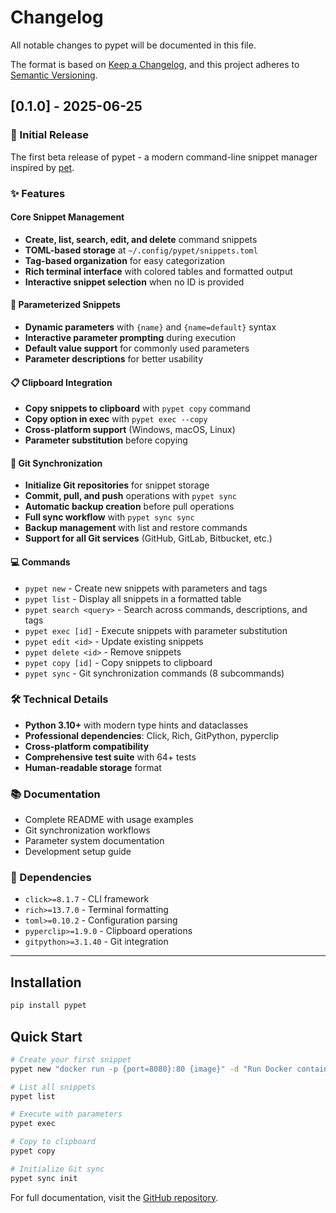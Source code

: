 # Changelog

All notable changes to pypet will be documented in this file.

The format is based on [Keep a Changelog](https://keepachangelog.com/en/1.0.0/),
and this project adheres to [Semantic Versioning](https://semver.org/spec/v2.0.0.html).

## [0.1.0] - 2025-06-25

### 🎉 Initial Release

The first beta release of pypet - a modern command-line snippet manager inspired by [pet](https://github.com/knqyf263/pet).

### ✨ Features

#### Core Snippet Management
- **Create, list, search, edit, and delete** command snippets
- **TOML-based storage** at `~/.config/pypet/snippets.toml` 
- **Tag-based organization** for easy categorization
- **Rich terminal interface** with colored tables and formatted output
- **Interactive snippet selection** when no ID is provided

#### 🔧 Parameterized Snippets
- **Dynamic parameters** with `{name}` and `{name=default}` syntax
- **Interactive parameter prompting** during execution
- **Default value support** for commonly used parameters
- **Parameter descriptions** for better usability

#### 📋 Clipboard Integration  
- **Copy snippets to clipboard** with `pypet copy` command
- **Copy option in exec** with `pypet exec --copy`
- **Cross-platform support** (Windows, macOS, Linux)
- **Parameter substitution** before copying

#### 🔄 Git Synchronization
- **Initialize Git repositories** for snippet storage
- **Commit, pull, and push** operations with `pypet sync`
- **Automatic backup creation** before pull operations
- **Full sync workflow** with `pypet sync sync`
- **Backup management** with list and restore commands
- **Support for all Git services** (GitHub, GitLab, Bitbucket, etc.)

#### 💻 Commands
- `pypet new` - Create new snippets with parameters and tags
- `pypet list` - Display all snippets in a formatted table
- `pypet search <query>` - Search across commands, descriptions, and tags
- `pypet exec [id]` - Execute snippets with parameter substitution
- `pypet edit <id>` - Update existing snippets
- `pypet delete <id>` - Remove snippets
- `pypet copy [id]` - Copy snippets to clipboard
- `pypet sync` - Git synchronization commands (8 subcommands)

### 🛠️ Technical Details
- **Python 3.10+** with modern type hints and dataclasses
- **Professional dependencies**: Click, Rich, GitPython, pyperclip
- **Cross-platform compatibility** 
- **Comprehensive test suite** with 64+ tests
- **Human-readable storage** format

### 📚 Documentation
- Complete README with usage examples
- Git synchronization workflows
- Parameter system documentation
- Development setup guide

### 🔧 Dependencies
- `click>=8.1.7` - CLI framework
- `rich>=13.7.0` - Terminal formatting
- `toml>=0.10.2` - Configuration parsing
- `pyperclip>=1.9.0` - Clipboard operations
- `gitpython>=3.1.40` - Git integration

---

## Installation

```bash
pip install pypet
```

## Quick Start

```bash
# Create your first snippet
pypet new "docker run -p {port=8080}:80 {image}" -d "Run Docker container" -t "docker"

# List all snippets
pypet list

# Execute with parameters
pypet exec

# Copy to clipboard
pypet copy

# Initialize Git sync
pypet sync init
```

For full documentation, visit the [GitHub repository](https://github.com/fabiandistler/pypet).